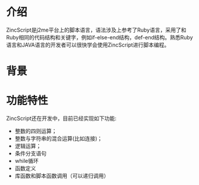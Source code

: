 # 介绍 #

ZincScript是j2me平台上的脚本语言，语法涉及上参考了Ruby语言，采用了和Ruby相同的代码结构和关键字，例如if-else-end结构，def-end结构。熟悉Ruby语言和JAVA语言的开发者可以很快学会使用ZincScript进行脚本编程。

# 背景 #


# 功能特性 #

ZincScript还在开发中，目前已经实现如下功能:
  * 整数的四则运算；
  * 整数与字符串的混合运算(比如连接)；
  * 逻辑运算；
  * 条件分支语句
  * while循环
  * 函数定义
  * 库函数和脚本函数调用（可以递归调用）